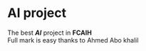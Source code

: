 # AI project
The best ***AI*** project in **FCAIH** </br>
Full mark is easy thanks to Ahmed Abo khalil
